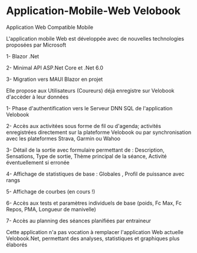 # Application-Mobile-Web Velobook
Application Web Compatible Mobile

L'application mobile Web est développée avec de nouvelles technologies proposées par Microsoft

1- Blazor .Net

2- Minimal API ASP.Net Core et .Net 6.0

3- Migration vers MAUI Blazor en projet



Elle propose aux Utilisateurs (Coureurs) déjà enregistre sur Velobook d'accèder à leur données


1- Phase d'authentification vers le Serveur DNN SQL de l'application Velobook

2- Accès  aux activitées sous forme de fil ou d'agenda; activités enregistrées  directement sur la plateforme Velobook ou par synchronisation avec les plateformes Strava, Garmin ou Wahoo

3- Détail de la sortie avec formulaire permettant de : Description, Sensations, Type de sortie, Thème principal de la séance, Activité éventuellement si erronée

4- Affichage de statistiques  de base  : Globales , Profil de puissance avec rangs

5- Affichage de courbes  (en cours !)

6- Accès aux tests et paramètres individuels de base (poids, Fc Max, Fc Repos, PMA, Longueur de manivelle)

7- Accès au planning des séances planifiées par entraineur

Cette application n'a pas vocation à remplacer l'application Web actuelle Velobook.Net, permettant des analyses, statistiques et graphiques plus élaborés


